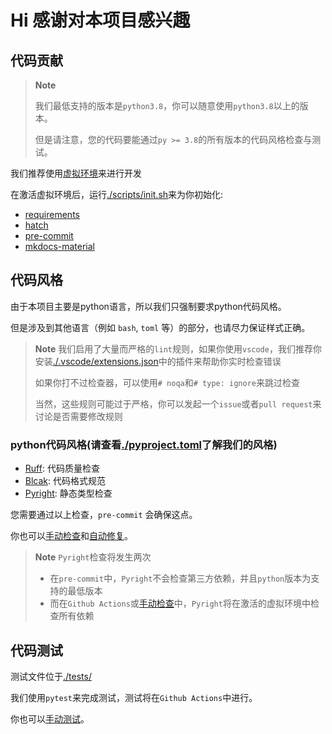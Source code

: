 # Hi 感谢对本项目感兴趣

## 代码贡献

> **Note**
>
> 我们最低支持的版本是`python3.8`，你可以随意使用`python3.8`以上的版本。
>
> 但是请注意，您的代码要能通过`py >= 3.8`的所有版本的代码风格检查与测试。

我们推荐使用[虚拟环境](https://docs.python.org/3/library/venv.html#creating-virtual-environments)来进行开发

在激活虚拟环境后，运行[./scripts/init.sh](./scripts/init-dev.sh)来为你初始化:

- [requirements](./requirements-dev.txt)
- [hatch](https://github.com/pypa/hatch)
- [pre-commit](https://pre-commit.com/)
- [mkdocs-material](https://squidfunk.github.io/mkdocs-material/)

## 代码风格

由于本项目主要是python语言，所以我们只强制要求python代码风格。

但是涉及到其他语言（例如 `bash`, `toml` 等）的部分，也请尽力保证样式正确。

> **Note**
> 我们启用了大量而严格的`lint`规则，如果你使用`vscode`，我们推荐你安装[./.vscode/extensions.json](./.vscode/extensions.json)中的插件来帮助你实时检查错误
>
> 如果你打不过检查器，可以使用`# noqa`和`# type: ignore`来跳过检查
>
> 当然，这些规则可能过于严格，你可以发起一个`issue`或者`pull request`来讨论是否需要修改规则

### python代码风格(请查看[./pyproject.toml](./pyproject.toml)了解我们的风格)

- [Ruff](https://github.com/astral-sh/ruff): 代码质量检查
- [Blcak](https://github.com/psf/black): 代码格式规范
- [Pyright](https://github.com/Microsoft/pyright/): 静态类型检查

您需要通过以上检查，`pre-commit` 会确保这点。

你也可以[手动检查](./scripts/lint.sh)和[自动修复](./scripts/format.sh)。

> **Note**
> `Pyright`检查将发生两次
>
> - 在`pre-commit`中，`Pyright`不会检查第三方依赖，并且`python`版本为支持的最低版本
> - 而在`Github Actions`或[手动检查](./scripts/lint.sh)中，`Pyright`将在激活的虚拟环境中检查所有依赖

## 代码测试

测试文件位于[./tests/](./tests/)

我们使用`pytest`来完成测试，测试将在`Github Actions`中进行。

你也可以[手动测试](./scripts/pytest.sh)。
